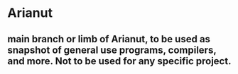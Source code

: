 # Arianut
## main branch or limb of Arianut, to be used as snapshot of general use programs, compilers, and more. Not to be used for any specific project.
